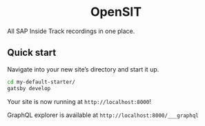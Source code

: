<h1 align="center">
  OpenSIT
</h1>

All SAP Inside Track recordings in one place.

## Quick start

Navigate into your new site’s directory and start it up.

```sh
cd my-default-starter/
gatsby develop
```

Your site is now running at `http://localhost:8000`!

GraphQL explorer is available at `http://localhost:8000/___graphql`
